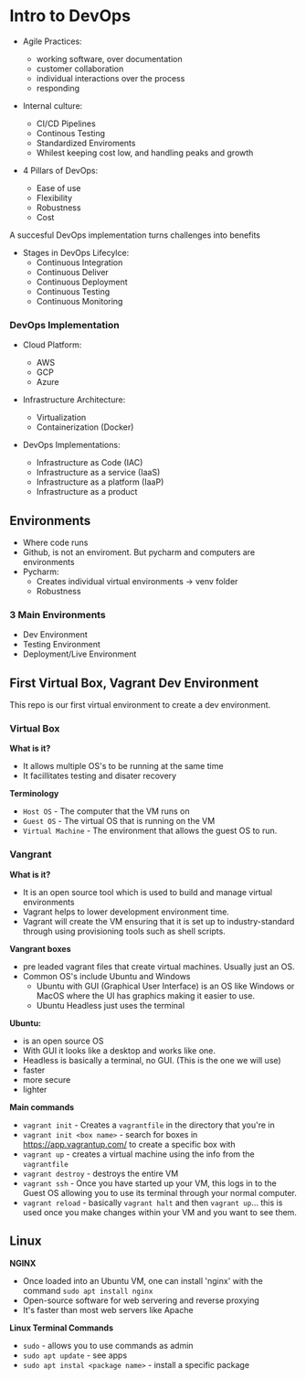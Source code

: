 # Intro to DevOps

* Agile Practices:
	- working software, over documentation
	- customer collaboration
	- individual interactions over the process
	- responding

* Internal culture:
	- CI/CD Pipelines
	- Continous Testing
	- Standardized Enviroments
	- Whilest keeping cost low, and  handling peaks and growth

* 4 Pillars of DevOps:
	- Ease of use
	- Flexibility
	- Robustness
	- Cost

A succesful DevOps implementation turns challenges into benefits

* Stages in DevOps Lifecylce:
	- Continuous Integration
	- Continuous Deliver
	- Continuous Deployment
	- Continuous Testing
	- Continuous Monitoring

### DevOps Implementation
* Cloud Platform:
	- AWS
	- GCP
	- Azure

* Infrastructure Architecture:
	- Virtualization
	- Containerization (Docker)

* DevOps Implementations:
	- Infrastructure as Code (IAC)
	- Infrastructure as a service (IaaS)
	- Infrastructure as a platform (IaaP)
	- Infrastructure as a product

## Environments
* Where code runs
* Github, is not an enviroment. But pycharm and computers are environments
* Pycharm:
	- Creates individual virtual environments -> venv folder
	- Robustness

### 3 Main Environments
* Dev Environment
* Testing Environment
* Deployment/Live Environment

## First Virtual Box, Vagrant Dev Environment

This repo is our first virtual environment to create a dev environment.

### **Virtual Box**
**What is it?**
* It allows multiple OS's to be running at the same time
* It facillitates testing and disater recovery

**Terminology**
* `Host OS` - The computer that the VM runs on
* `Guest OS` - The virtual OS that is running on the VM
* `Virtual Machine` - The environment that allows the guest OS to run.

### **Vangrant**

**What is it?**
* It is an open source tool which is used to build and manage virtual environments
* Vagrant helps to lower development environment time.
* Vagrant will create the VM ensuring that it is set up to industry-standard through using provisioning tools such as shell scripts.

**Vangrant boxes** 
* pre leaded vagrant files that create virtual machines. Usually just an OS.
* Common OS's include Ubuntu and Windows
	- Ubuntu with GUI (Graphical User Interface) is an OS like Windows or MacOS where the UI has graphics making it easier to use.
	- Ubuntu Headless just uses the terminal

**Ubuntu:**
- is an open source OS
- With GUI it looks like a desktop and works like one.
- Headless is basically a terminal, no GUI. (This is the one we will use)
- faster
- more secure
 - lighter

**Main commands**
- `vagrant init` - Creates a `vagrantfile` in the directory that you're in
- `vagrant init <box name>` - search for boxes in https://app.vagrantup.com/ to create a specific box with
- `vagrant up` - creates a virtual machine using the info from the `vagrantfile`
- `vagrant destroy` - destroys the entire VM
- `vagrant ssh` - Once you have started up your VM, this logs in to the Guest OS allowing you to use its terminal through your normal computer.
- `vagrant reload` - basically `vagrant halt` and then `vagrant up`... this is used once you make changes within your VM and you want to see them.

## Linux
**NGINX**
* Once loaded into an Ubuntu VM, one can install 'nginx' with the command `sudo apt install nginx`
* Open-source software for web servering and reverse proxying
* It's faster than most web servers like Apache

**Linux Terminal Commands**
* `sudo` - allows you to use commands as admin
* `sudo apt update` - see apps
* `sudo apt instal <package name>` - install a specific package

